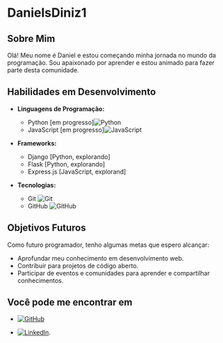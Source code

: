 

# DanielsDiniz1

## Sobre Mim

Olá! Meu nome é Daniel e estou começando minha jornada no mundo da programação. Sou apaixonado por aprender e estou animado para fazer parte desta comunidade.

## Habilidades em Desenvolvimento

- **Linguagens de Programação:**
  - Python [em progresso]![Python](https://img.shields.io/badge/python-3670A0?style=for-the-badge&logo=python&logoColor=ffdd54)
  - JavaScript [em progresso]![JavaScript](https://img.shields.io/badge/JavaScript-F7DF1E?style=for-the-badge&logo=javascript&logoColor=black)

- **Frameworks:**
  - Django [Python, explorando]
  - Flask [Python, explorando]
  - Express.js [JavaScript, explorand]

- **Tecnologias:**
  - Git ![Git](https://img.shields.io/badge/GIT-E44C30?style=for-the-badge&logo=git&logoColor=white)
  - GitHub ![GitHub](https://img.shields.io/badge/GitHub-100000?style=for-the-badge&logo=github&logoColor=white)

## Objetivos Futuros

Como futuro programador, tenho algumas metas que espero alcançar:

- Aprofundar meu conhecimento em desenvolvimento web.
- Contribuir para projetos de código aberto.
- Participar de eventos e comunidades para aprender e compartilhar conhecimentos.


## Você pode me encontrar em 

- [![GitHub](https://img.shields.io/badge/GitHub-100000?style=for-the-badge&logo=github&logoColor=white)](https://github.com/DanielsDiniz1)

- [![LinkedIn](https://img.shields.io/badge/LinkedIn-0077B5?style=for-the-badge&logo=linkedin&logoColor=white)](https://www.linkedin.com/feed/).

